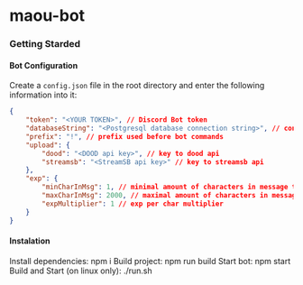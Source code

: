# maou-bot

### Getting Starded

#### Bot Configuration
Create a `config.json` file in the root directory and enter the following information into it:
```json
{
    "token": "<YOUR TOKEN>", // Discord Bot token
    "databaseString": "<Postgresql database connection string>", // connection string
    "prefix": "!", // prefix used before bot commands
    "upload": {
        "dood": "<DOOD api key>", // key to dood api
        "streamsb": "<StreamSB api key>" // key to streamsb api
    },
    "exp": {
        "minCharInMsg": 1, // minimal amount of characters in message to calculate exp from it
        "maxCharInMsg": 2000, // maximal amount of characters in message to calculate exp from it
        "expMultiplier": 1 // exp per char multiplier
    }
}
```

#### Instalation
Install dependencies: npm i
Build project: npm run build
Start bot: npm start
Build and Start (on linux only): ./run.sh

